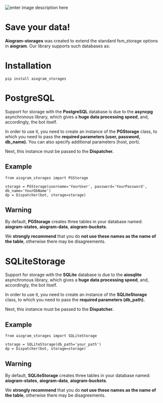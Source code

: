 ﻿
![enter image description here](https://github.com/DIMFLIX-OFFICIAL/aiogram-storages/blob/main/banner.png?raw=true)
# Save your data!

**Aiogram-storages** was created to extend the standard fsm_storage options in **aiogram**.
Our library supports such databases as:

# Installation

    pip install aiogram_storages

# PostgreSQL

Support for storage with the **PostgreSQL** database is due to the **asyncpg** asynchronous library, which gives a **huge data processing speed**, and, accordingly, the bot itself.

In order to use it, you need to create an instance of the **PGStorage** class, to which you need to pass the **required parameters (user, password, db_name).** You can also specify additional parameters (host, port).

Next, this instance must be passed to the **Dispatcher.**
## Example

    from aiogram_storages import PGStorage
    
    storage = PGStorage(username='YourUser', password='YourPassword', db_name='YourDbName')  
    dp = Dispatcher(bot, storage=storage)

## Warning

By default, **PGStorage** creates three tables in your database named: **aiogram-states**, **aiogram-data**, **aiogram-buckets**.

We **strongly recommend** that you do **not use these names as the name of the table**, otherwise there may be disagreements.



# SQLiteStorage


Support for storage with the **SQLite** database is due to the **aiosqlite** asynchronous library, which gives a **huge data processing speed**, and, accordingly, the bot itself.

In order to use it, you need to create an instance of the **SQLiteStorage** class, to which you need to pass the **required parameters (db_path).**

Next, this instance must be passed to the **Dispatcher.**
## Example

    from aiogram_storages import SQLiteStorage
    
    storage = SQLiteStorage(db_path='your_path')  
    dp = Dispatcher(bot, storage=storage)

## Warning

By default, **SQLiteStorage** creates three tables in your database named: **aiogram-states**, **aiogram-data**, **aiogram-buckets**.

We **strongly recommend** that you do **not use these names as the name of the table**, otherwise there may be disagreements.

